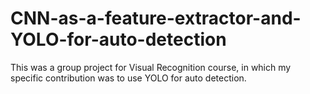 # CNN-as-a-feature-extractor-and-YOLO-for-auto-detection

This was a group project for Visual Recognition course, in which my specific contribution was to use YOLO for auto detection.
